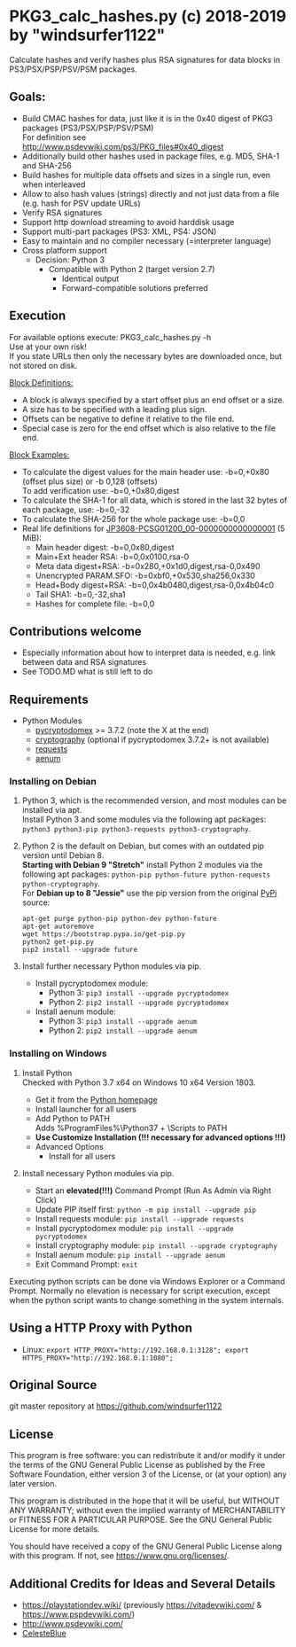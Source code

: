 # PKG3_calc_hashes.py (c) 2018-2019 by "windsurfer1122"
Calculate hashes and verify hashes plus RSA signatures for data blocks in PS3/PSX/PSP/PSV/PSM packages.

## Goals:
* Build CMAC hashes for data, just like it is in the 0x40 digest of PKG3 packages (PS3/PSX/PSP/PSV/PSM)<br>
  For definition see http://www.psdevwiki.com/ps3/PKG_files#0x40_digest
* Additionally build other hashes used in package files, e.g. MD5, SHA-1 and SHA-256
* Build hashes for multiple data offsets and sizes in a single run, even when interleaved
* Allow to also hash values (strings) directly and not just data from a file (e.g. hash for PSV update URLs)
* Verify RSA signatures
* Support http download streaming to avoid harddisk usage
* Support multi-part packages (PS3: XML, PS4: JSON)
* Easy to maintain and no compiler necessary (=interpreter language)
* Cross platform support
  * Decision: Python 3
    * Compatible with Python 2 (target version 2.7)
      * Identical output
      * Forward-compatible solutions preferred

## Execution
For available options execute: PKG3_calc_hashes.py -h<br>
Use at your own risk!<br>
If you state URLs then only the necessary bytes are downloaded once, but not stored on disk.

<u>Block Definitions:</u>
* A block is always specified by a start offset plus an end offset or a size.
* A size has to be specified with a leading plus sign.
* Offsets can be negative to define it relative to the file end.
* Special case is zero for the end offset which is also relative to the file end.

<u>Block Examples:</u>
* To calculate the digest values for the main header use: -b=0,+0x80 (offset plus size) or -b 0,128 (offsets)<br>
  To add verification use: -b=0,+0x80,digest
* To calculate the SHA-1 for all data, which is stored in the last 32 bytes of each package, use: -b=0,-32
* To calculate the SHA-256 for the whole package use: -b=0,0
* Real life definitions for [JP3608-PCSG01200_00-0000000000000001](http://zeus.dl.playstation.net/cdn/JP3608/PCSG01200_00/JP3608-PCSG01200_00-0000000000000001_bg_1_1f292cbeb41b685b395a8fe43a24c10338162fbc.pkg) (5 MiB):
  * Main header digest: -b=0,0x80,digest
  * Main+Ext header RSA: -b=0,0x0100,rsa-0
  * Meta data digest+RSA: -b=0x280,+0x1d0,digest,rsa-0,0x490
  * Unencrypted PARAM.SFO: -b=0xbf0,+0x530,sha256,0x330
  * Head+Body digest+RSA: -b=0,0x4b0480,digest,rsa-0,0x4b04c0
  * Tail SHA1: -b=0,-32,sha1
  * Hashes for complete file: -b=0,0

## Contributions welcome
* Especially information about how to interpret data is needed, e.g. link between data and RSA signatures
* See TODO.MD what is still left to do

## Requirements
* Python Modules
  * [pycryptodomex](https://www.pycryptodome.org/) >= 3.7.2 (note the X at the end)
  * [cryptography](https://cryptography.io/) (optional if pycryptodomex 3.7.2+ is not available)
  * [requests](http://python-requests.org/)
  * [aenum](https://bitbucket.org/stoneleaf/aenum)

### Installing on Debian
1. Python 3, which is the recommended version, and most modules can be installed via apt.<br>
Install Python 3 and some modules via the following apt packages: `python3 python3-pip python3-requests python3-cryptography`.<br>

1. Python 2 is the default on Debian, but comes with an outdated pip version until Debian 8.<br>
__Starting with Debian 9 "Stretch"__ install Python 2 modules via the following apt packages: `python-pip python-future python-requests python-cryptography`.<br>
For __Debian up to 8 "Jessie"__ use the pip version from the original [PyPi](https://pypi.org/project/pip/) source:<br>
   ```
   apt-get purge python-pip python-dev python-future
   apt-get autoremove
   wget https://bootstrap.pypa.io/get-pip.py
   python2 get-pip.py
   pip2 install --upgrade future
   ```

1. Install further necessary Python modules via pip.
   * Install pycryptodomex module:
     * Python 3: `pip3 install --upgrade pycryptodomex`
     * Python 2: `pip2 install --upgrade pycryptodomex`
   * Install aenum module:
     * Python 3: `pip3 install --upgrade aenum`
     * Python 2: `pip2 install --upgrade aenum`

### Installing on Windows
1. Install Python<br>
   Checked with Python 3.7 x64 on Windows 10 x64 Version 1803.
   * Get it from the [Python homepage](https://www.python.org/)
   * Install launcher for all users
   * Add Python to PATH<br>
     Adds %ProgramFiles%\Python37 + \Scripts to PATH
   * __Use Customize Installation (!!! necessary for advanced options !!!)__
   * Advanced Options
     * Install for all users

1. Install necessary Python modules via pip.
   * Start an __elevated(!!!)__ Command Prompt (Run As Admin via Right Click)
   * Update PIP itself first: `python -m pip install --upgrade pip`
   * Install requests module: `pip install --upgrade requests`
   * Install pycryptodomex module: `pip install --upgrade pycryptodomex`
   * Install cryptography module: `pip install --upgrade cryptography`
   * Install aenum module: `pip install --upgrade aenum`
   * Exit Command Prompt: `exit`

Executing python scripts can be done via Windows Explorer or a Command Prompt. Normally no elevation is necessary for script execution, except when the python script wants to change something in the system internals.

## Using a HTTP Proxy with Python
* Linux: `export HTTP_PROXY="http://192.168.0.1:3128"; export HTTPS_PROXY="http://192.168.0.1:1080";`

## Original Source
git master repository at https://github.com/windsurfer1122

## License
This program is free software: you can redistribute it and/or modify
it under the terms of the GNU General Public License as published by
the Free Software Foundation, either version 3 of the License, or
(at your option) any later version.

This program is distributed in the hope that it will be useful,
but WITHOUT ANY WARRANTY; without even the implied warranty of
MERCHANTABILITY or FITNESS FOR A PARTICULAR PURPOSE.  See the
GNU General Public License for more details.

You should have received a copy of the GNU General Public License
along with this program.  If not, see <https://www.gnu.org/licenses/>.

## Additional Credits for Ideas and Several Details
* https://playstationdev.wiki/ (previously https://vitadevwiki.com/ & https://www.pspdevwiki.com/)
* http://www.psdevwiki.com/
* [CelesteBlue](https://github.com/CelesteBlue-dev)
